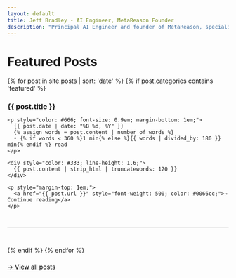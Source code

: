 ```yaml
---
layout: default
title: Jeff Bradley - AI Engineer, MetaReason Founder
description: "Principal AI Engineer and founder of MetaReason, specializing in AI governance, statistical methods for LLM evaluation, and responsible AI development."
---
```


# Featured Posts

{% for post in site.posts | sort: 'date' %}
  {% if post.categories contains 'featured' %}
  <article style="margin-bottom: 3em; padding-bottom: 2em; border-bottom: 1px solid #e0e0e0;">
    <h3 style="margin-bottom: 0.5em;">
      <a href="{{ post.url }}" style="text-decoration: none;">{{ post.title }}</a>
    </h3>
    
    <p style="color: #666; font-size: 0.9em; margin-bottom: 1em;">
      {{ post.date | date: "%B %d, %Y" }}
      {% assign words = post.content | number_of_words %}
      • {% if words < 360 %}1 min{% else %}{{ words | divided_by: 180 }} min{% endif %} read
    </p>
    
    <div style="color: #333; line-height: 1.6;">
      {{ post.content | strip_html | truncatewords: 120 }}
    </div>
    
    <p style="margin-top: 1em;">
      <a href="{{ post.url }}" style="font-weight: 500; color: #0066cc;">→ Continue reading</a>
    </p>
  </article>
  {% endif %}
{% endfor %}
  
  <p style="margin-top: 1.5em;">
    <a href="/archive/" style="font-weight: 500;">→ View all posts</a>
  </p>
